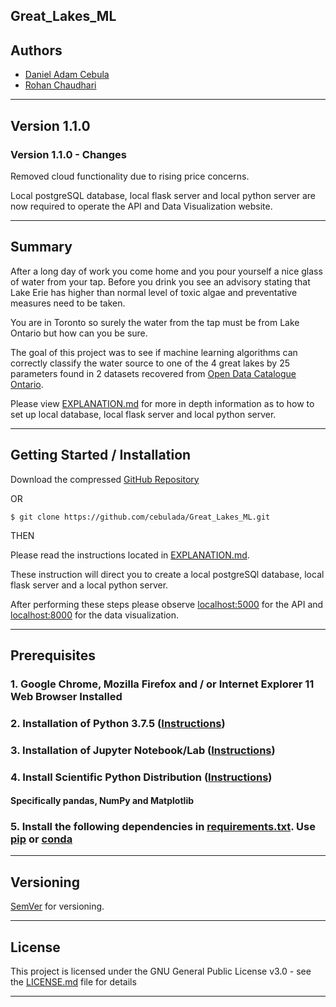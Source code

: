 ## Great_Lakes_ML

## Authors

- [Daniel Adam Cebula](https://github.com/cebulada)
- [Rohan Chaudhari](https://github.com/focusrohan)

___

## Version 1.1.0

### Version 1.1.0 - Changes

Removed cloud functionality due to rising price concerns.

Local postgreSQL database, local flask server and local python server are now required to operate the API and Data Visualization website.

___

## Summary

After a long day of work you come home and you pour yourself a nice glass of water from your tap.  Before you drink you see an advisory stating that Lake Erie has higher than normal level of toxic algae and preventative measures need to be taken.

You are in Toronto so surely the water from the tap must be from Lake Ontario but how can you be sure.

The goal of this project was to see if machine learning algorithms can correctly classify the water source to one of the 4 great lakes by 25 parameters found in 2 datasets recovered from [Open Data Catalogue Ontario](https://data.ontario.ca/).

Please view [EXPLANATION.md](./EXPLANATION.md) for more in depth information as to how to set up local database, local flask server and local python server.

___

## Getting Started / Installation

Download the compressed [GitHub Repository](https://github.com/cebulada/Great_Lakes_ML.git)

OR

```
$ git clone https://github.com/cebulada/Great_Lakes_ML.git
```

THEN

Please read the instructions located in [EXPLANATION.md](./EXPLANATION.md).

These instruction will direct you to create a local postgreSQl database, local flask server and a local python server.

After performing these steps please observe [localhost:5000](https://localhost:5000/) for the API and [localhost:8000](https://localhost:5000/) for the data visualization.

___

## Prerequisites

### 1. Google Chrome, Mozilla Firefox and / or Internet Explorer 11 Web Browser Installed

### 2. Installation of Python 3.7.5 ([Instructions](https://www.python.org/downloads/release/python-375/))

### 3. Installation of Jupyter Notebook/Lab ([Instructions](https://jupyter.org/install))

### 4. Install Scientific Python Distribution ([Instructions](https://www.scipy.org/install.html))
#### Specifically pandas, NumPy and Matplotlib

### 5. Install the following dependencies in [requirements.txt](./requirements.txt). Use [pip](https://pypi.org/) or [conda](https://docs.conda.io/en/latest/)

___

## Versioning

[SemVer](http://semver.org/) for versioning.

___

## License

This project is licensed under the GNU General Public License v3.0 - see the [LICENSE.md](./LICENSE.md) file for details

___